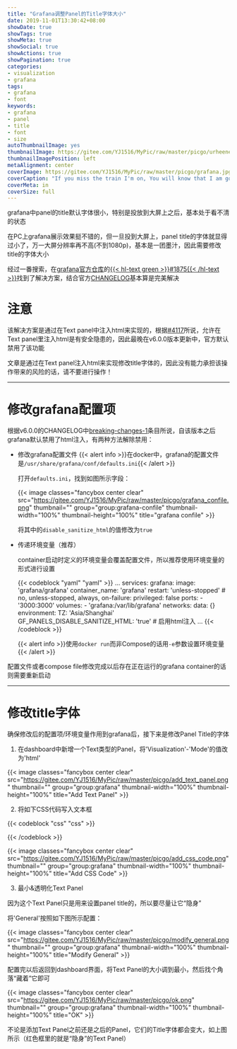 ```yaml
---
title: "Grafana调整Panel的Title字体大小"
date: 2019-11-01T13:30:42+08:00
showDate: true
showTags: true
showMeta: true
showSocial: true
showActions: true
showPagination: true
categories:
- visualization
- grafana
tags:
- grafana
- font
keywords:
- grafana
- panel
- title
- font
- size
autoThumbnailImage: yes
thumbnailImage: https://gitee.com/YJ1516/MyPic/raw/master/picgo/urheeneggs.jpg
thumbnailImagePosition: left
metaAlignment: center
coverImage: https://gitee.com/YJ1516/MyPic/raw/master/picgo/grafana.jpg
coverCaption: "If you miss the train I'm on, You will know that I am gone"
coverMeta: in
coverSize: full
---
```


grafana中panel的title默认字体很小，特别是投放到大屏上之后，基本处于看不清的状态

<!--more-->

<!-- toc -->

在PC上grafana展示效果挺不错的，但一旦投到大屏上，panel title的字体就显得过小了，万一大屏分辨率再不高(不到1080p)，基本是一团墨汁，因此需要修改title的字体大小

经过一番搜索，在[grafana官方仓库](https://github.com/grafana/grafana)的[{{< hl-text green >}}#1875{{< /hl-text >}}](https://github.com/grafana/grafana/issues/1875)找到了解决方案，结合官方[CHANGELOG](https://github.com/grafana/grafana/blob/v6.0.0/CHANGELOG.md#breaking-changes-1)基本算是完美解决

# 注意

该解决方案是通过在Text panel中注入html来实现的，根据[#4117](https://github.com/grafana/grafana/issues/4117)所说，允许在Text panel里注入html是有安全隐患的，因此最晚在v6.0.0版本更新中，官方默认禁用了该功能

文章是通过在Text panel注入html来实现修改title字体的，因此没有能力承担该操作带来的风险的话，请不要进行操作！

---

# 修改grafana配置项

根据v6.0.0的CHANGELOG中[breaking-changes-1](https://github.com/grafana/grafana/blob/v6.0.0/CHANGELOG.md#breaking-changes-1)条目所说，自该版本之后grafana默认禁用了html注入，有两种方法解除禁用：

- 修改grafana配置文件
    {{< alert info >}}在docker中，grafana的配置文件是`/usr/share/grafana/conf/defaults.ini`{{< /alert >}}

    打开`defaults.ini`，找到如图所示字段：

    {{< image classes="fancybox center clear" src="https://gitee.com/YJ1516/MyPic/raw/master/picgo/grafana_confile.png" thumbnail="" group="group:grafana-confile" thumbnail-width="100%" thumbnail-height="100%" title="grafana confile" >}}

    将其中的`disable_sanitize_html`的值修改为`true`

- 传递环境变量（推荐）

    container启动时定义的环境变量会覆盖配置文件，所以推荐使用环境变量的形式进行设置

    {{< codeblock "yaml" "yaml" >}}
    ...
    services:
        grafana:
        image: 'grafana/grafana'
        container_name: 'grafana'
        restart: 'unless-stopped'    # no, unless-stopped, always, on-failure:<max-retries>
        privileged: false
        ports:
            - '3000:3000'
        volumes:
            - 'grafana:/var/lib/grafana'
        networks:
            data: {}
        environment:
            TZ: 'Asia/Shanghai'
            GF_PANELS_DISABLE_SANITIZE_HTML: 'true'     # 启用html注入
    ...
    {{< /codeblock >}}

    {{< alert info >}}使用`docker run`而非Compose的话用`-e`参数设置环境变量{{< /alert >}}

配置文件或者compose file修改完成以后存在正在运行的grafana container的话则需要重新启动

---

# 修改title字体

确保修改后的配置项/环境变量作用到grafana后，接下来是修改Panel Title的字体

1. 在dashboard中新增一个Text类型的Panel，将'Visualization'-'Mode'的值改为'html'

{{< image classes="fancybox center clear" src="https://gitee.com/YJ1516/MyPic/raw/master/picgo/add_text_panel.png" thumbnail="" group="group:grafana" thumbnail-width="100%" thumbnail-height="100%" title="Add Text Panel" >}}

2. 将如下CSS代码写入文本框

{{< codeblock "css" "css" >}}
<style>
.panel-title-text {
font-size: 30px;
}
.panel-container {
height: 100%;
}
</style>
{{< /codeblock >}}

{{< image classes="fancybox center clear" src="https://gitee.com/YJ1516/MyPic/raw/master/picgo/add_css_code.png" thumbnail="" group="group:grafana" thumbnail-width="100%" thumbnail-height="100%" title="Add CSS Code" >}}

3. 最小&透明化Text Panel

因为这个Text Panel只是用来设置panel title的，所以要尽量让它“隐身”

将'General'按照如下图所示配置：

{{< image classes="fancybox center clear" src="https://gitee.com/YJ1516/MyPic/raw/master/picgo/modify_general.png" thumbnail="" group="group:grafana" thumbnail-width="100%" thumbnail-height="100%" title="Modify General" >}}

配置完以后返回到dashboard界面，将Text Panel的大小调到最小，然后找个角落“藏着”它即可

{{< image classes="fancybox center clear" src="https://gitee.com/YJ1516/MyPic/raw/master/picgo/ok.png" thumbnail="" group="group:grafana" thumbnail-width="100%" thumbnail-height="100%" title="OK" >}}

不论是添加Text Panel之前还是之后的Panel，它们的Title字体都会变大，如上图所示（红色框里的就是“隐身”的Text Panel）
